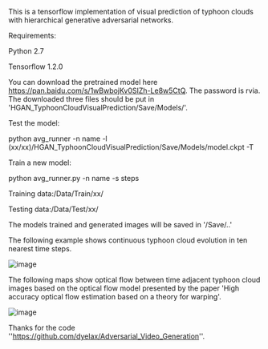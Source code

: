 This is a tensorflow implementation of visual prediction of typhoon clouds with hierarchical generative adversarial networks.


Requirements:

Python 2.7

Tensorflow 1.2.0


You can download the pretrained model here https://pan.baidu.com/s/1wBwbojKv0SIZh-Le8w5CtQ. The password is rvia.
The downloaded three files should be put in 'HGAN_TyphoonCloudVisualPrediction/Save/Models/'.

Test the model:

python avg_runner -n name -l (xx/xx)/HGAN_TyphoonCloudVisualPrediction/Save/Models/model.ckpt -T


Train a new model:

python avg_runner.py -n name -s steps


Training data:/Data/Train/xx/

Testing data:/Data/Test/xx/

The models trained and generated images will be saved in '/Save/..'


The following example shows continuous typhoon cloud evolution in ten nearest time steps. 

![image]( https://github.com/lihuiupc/HGAN_TyphoonCloudVisualPrediction/blob/master/generated_1second.gif)

The following maps show optical flow between time adjacent typhoon cloud images based on the optical flow model presented by the paper 'High accuracy optical flow estimation based on a theory for warping'.

![image]( https://github.com/lihuiupc/HGAN_TyphoonCloudVisualPrediction/blob/master/flow_1s.gif)

Thanks for the code ''https://github.com/dyelax/Adversarial_Video_Generation''.
